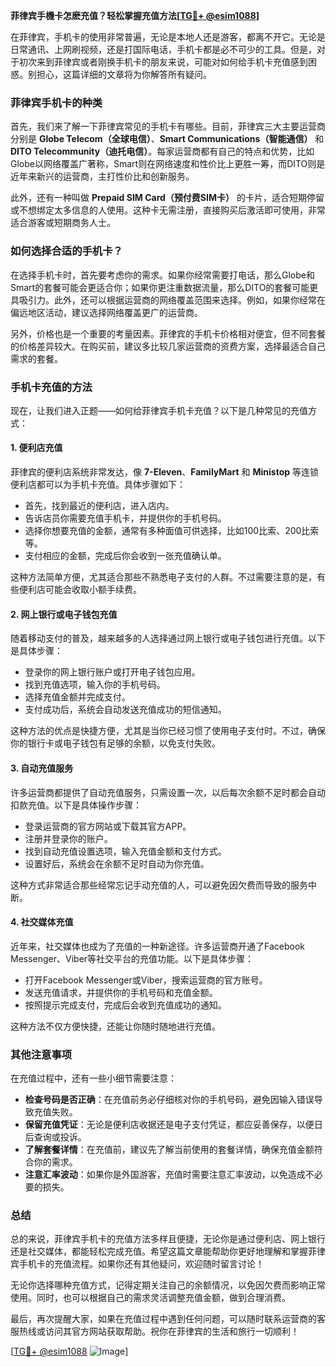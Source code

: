 **菲律宾手機卡怎麽充值？轻松掌握充值方法[[TG💪+ @esim1088](https://t.me/s/esim1088)]**

在菲律宾，手机卡的使用非常普遍，无论是本地人还是游客，都离不开它。无论是日常通讯、上网刷视频，还是打国际电话，手机卡都是必不可少的工具。但是，对于初次来到菲律宾或者刚换手机卡的朋友来说，可能对如何给手机卡充值感到困惑。别担心，这篇详细的文章将为你解答所有疑问。

### 菲律宾手机卡的种类

首先，我们来了解一下菲律宾常见的手机卡有哪些。目前，菲律宾三大主要运营商分别是 **Globe Telecom（全球电信）**、**Smart Communications（智能通信）** 和 **DITO Telecommunity（迪托电信）**。每家运营商都有自己的特点和优势，比如Globe以网络覆盖广著称，Smart则在网络速度和性价比上更胜一筹，而DITO则是近年来新兴的运营商，主打性价比和创新服务。

此外，还有一种叫做 **Prepaid SIM Card（预付费SIM卡）** 的卡片，适合短期停留或不想绑定太多信息的人使用。这种卡无需注册，直接购买后激活即可使用，非常适合游客或短期商务人士。

### 如何选择合适的手机卡？

在选择手机卡时，首先要考虑你的需求。如果你经常需要打电话，那么Globe和Smart的套餐可能会更适合你；如果你更注重数据流量，那么DITO的套餐可能更具吸引力。此外，还可以根据运营商的网络覆盖范围来选择。例如，如果你经常在偏远地区活动，建议选择网络覆盖更广的运营商。

另外，价格也是一个重要的考量因素。菲律宾的手机卡价格相对便宜，但不同套餐的价格差异较大。在购买前，建议多比较几家运营商的资费方案，选择最适合自己需求的套餐。

### 手机卡充值的方法

现在，让我们进入正题——如何给菲律宾手机卡充值？以下是几种常见的充值方式：

#### 1. **便利店充值**

菲律宾的便利店系统非常发达，像 **7-Eleven**、**FamilyMart** 和 **Ministop** 等连锁便利店都可以为手机卡充值。具体步骤如下：

- 首先，找到最近的便利店，进入店内。
- 告诉店员你需要充值手机卡，并提供你的手机号码。
- 选择你想要充值的金额，通常有多种面值可供选择，比如100比索、200比索等。
- 支付相应的金额，完成后你会收到一张充值确认单。

这种方法简单方便，尤其适合那些不熟悉电子支付的人群。不过需要注意的是，有些便利店可能会收取小额手续费。

#### 2. **网上银行或电子钱包充值**

随着移动支付的普及，越来越多的人选择通过网上银行或电子钱包进行充值。以下是具体步骤：

- 登录你的网上银行账户或打开电子钱包应用。
- 找到充值选项，输入你的手机号码。
- 选择充值金额并完成支付。
- 支付成功后，系统会自动发送充值成功的短信通知。

这种方法的优点是快捷方便，尤其是当你已经习惯了使用电子支付时。不过，确保你的银行卡或电子钱包有足够的余额，以免支付失败。

#### 3. **自动充值服务**

许多运营商都提供了自动充值服务，只需设置一次，以后每次余额不足时都会自动扣款充值。以下是具体操作步骤：

- 登录运营商的官方网站或下载其官方APP。
- 注册并登录你的账户。
- 找到自动充值设置选项，输入充值金额和支付方式。
- 设置好后，系统会在余额不足时自动为你充值。

这种方式非常适合那些经常忘记手动充值的人，可以避免因欠费而导致的服务中断。

#### 4. **社交媒体充值**

近年来，社交媒体也成为了充值的一种新途径。许多运营商开通了Facebook Messenger、Viber等社交平台的充值功能。以下是具体步骤：

- 打开Facebook Messenger或Viber，搜索运营商的官方账号。
- 发送充值请求，并提供你的手机号码和充值金额。
- 按照提示完成支付，完成后会收到充值成功的通知。

这种方法不仅方便快捷，还能让你随时随地进行充值。

### 其他注意事项

在充值过程中，还有一些小细节需要注意：

- **检查号码是否正确**：在充值前务必仔细核对你的手机号码，避免因输入错误导致充值失败。
- **保留充值凭证**：无论是便利店收据还是电子支付凭证，都应妥善保存，以便日后查询或投诉。
- **了解套餐详情**：在充值前，建议先了解当前使用的套餐详情，确保充值金额符合你的需求。
- **注意汇率波动**：如果你是外国游客，充值时需要注意汇率波动，以免造成不必要的损失。

### 总结

总的来说，菲律宾手机卡的充值方法多样且便捷，无论你是通过便利店、网上银行还是社交媒体，都能轻松完成充值。希望这篇文章能帮助你更好地理解和掌握菲律宾手机卡的充值流程。如果你还有其他疑问，欢迎随时留言讨论！

无论你选择哪种充值方式，记得定期关注自己的余额情况，以免因欠费而影响正常使用。同时，也可以根据自己的需求灵活调整充值金额，做到合理消费。

最后，再次提醒大家，如果在充值过程中遇到任何问题，可以随时联系运营商的客服热线或访问其官方网站获取帮助。祝你在菲律宾的生活和旅行一切顺利！

[[TG💪+ @esim1088](https://t.me/s/esim1088) ![Image](https://i.postimg.cc/4NQfJmqS/Snipaste-2025-05-13-00-14-12.png)]